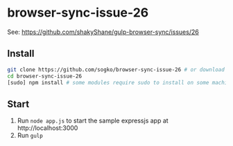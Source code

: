 browser-sync-issue-26
=====================

See: https://github.com/shakyShane/gulp-browser-sync/issues/26

## Install
```bash
git clone https://github.com/sogko/browser-sync-issue-26 # or download the project as a zip and unpack it to a folder
cd browser-sync-issue-26
[sudo] npm install # some modules require sudo to install on some machines
```

## Start
1. Run ```node app.js``` to start the sample expressjs app at http://localhost:3000
2. Run ```gulp```
